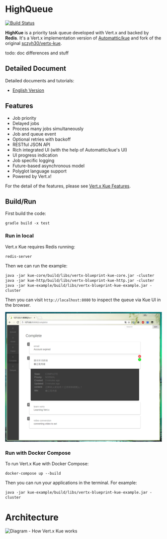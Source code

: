 # HighQueue

[![Build Status](https://travis-ci.com/bfergerson/vertx-kue.svg?branch=master)](https://travis-ci.com/bfergerson/vertx-kue)

**HighKue** is a priority task queue developed with Vert.x and backed by **Redis**.
It's a Vert.x implementation version of [Automattic/kue](https://github.com/Automattic/kue) and fork of the original [sczyh30/vertx-kue](https://github.com/sczyh30/vertx-kue).

todo: doc differences and stuff

## Detailed Document

Detailed documents and tutorials:

- [English Version](http://sczyh30.github.io/vertx-kue/kue-core/index.html)

## Features

- Job priority
- Delayed jobs
- Process many jobs simultaneously
- Job and queue event
- Optional retries with backoff
- RESTful JSON API
- Rich integrated UI (with the help of Automattic/kue's UI)
- UI progress indication
- Job specific logging
- Future-based asynchronous model
- Polyglot language support
- Powered by Vert.x!

For the detail of the features, please see [Vert.x Kue Features](docs/en/vertx-kue-features-en.md).

## Build/Run

First build the code:

```
gradle build -x test
```

### Run in local

Vert.x Kue requires Redis running:

```
redis-server
```

Then we can run the example:

```
java -jar kue-core/build/libs/vertx-blueprint-kue-core.jar -cluster
java -jar kue-http/build/libs/vertx-blueprint-kue-http.jar -cluster
java -jar kue-example/build/libs/vertx-blueprint-kue-example.jar -cluster
```

Then you can visit `http://localhost:8080` to inspect the queue via Kue UI in the browser.

![](docs/images/vertx_kue_ui_1.png)

### Run with Docker Compose

To run Vert.x Kue with Docker Compose:

```
docker-compose up --build
```

Then you can run your applications in the terminal. For example:

```
java -jar kue-example/build/libs/vertx-blueprint-kue-example.jar -cluster
```

# Architecture

![Diagram - How Vert.x Kue works](https://raw.githubusercontent.com/sczyh30/vertx-kue/master/docs/images/kue_diagram.png)
